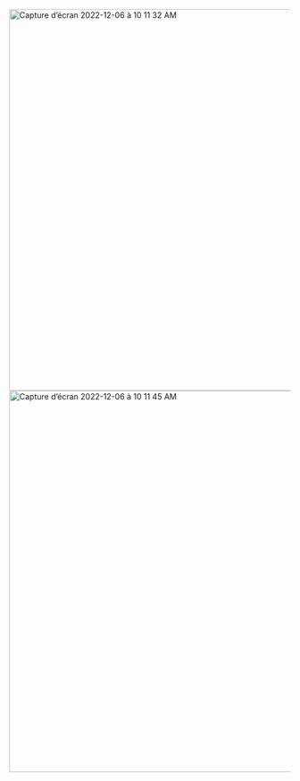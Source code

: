 <img width="683" alt="Capture d’écran 2022-12-06 à 10 11 32 AM" src="https://user-images.githubusercontent.com/76880198/205869159-5344043e-1122-4095-8e63-bc1c9e80d2c0.png">
<img width="683" alt="Capture d’écran 2022-12-06 à 10 11 45 AM" src="https://user-images.githubusercontent.com/76880198/205869383-ac90ae7c-7093-4f4a-aae1-06887f87e867.png">
